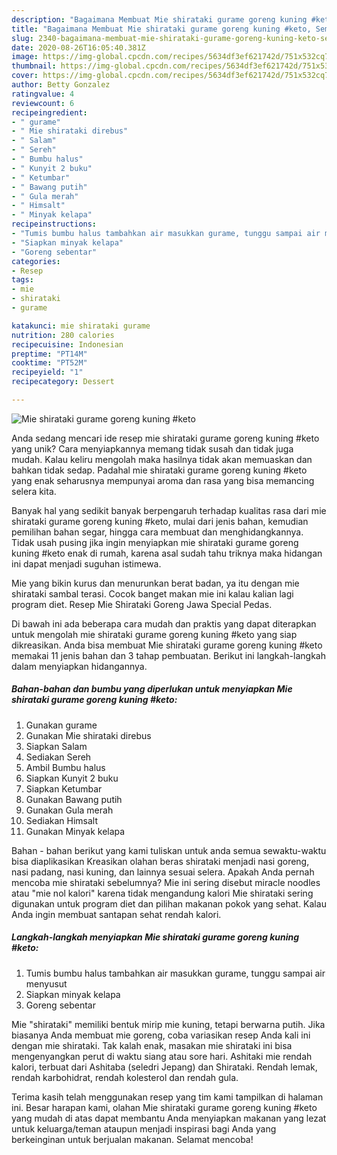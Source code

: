 ```yaml
---
description: "Bagaimana Membuat Mie shirataki gurame goreng kuning #keto, Sempurna"
title: "Bagaimana Membuat Mie shirataki gurame goreng kuning #keto, Sempurna"
slug: 2340-bagaimana-membuat-mie-shirataki-gurame-goreng-kuning-keto-sempurna
date: 2020-08-26T16:05:40.381Z
image: https://img-global.cpcdn.com/recipes/5634df3ef621742d/751x532cq70/mie-shirataki-gurame-goreng-kuning-keto-foto-resep-utama.jpg
thumbnail: https://img-global.cpcdn.com/recipes/5634df3ef621742d/751x532cq70/mie-shirataki-gurame-goreng-kuning-keto-foto-resep-utama.jpg
cover: https://img-global.cpcdn.com/recipes/5634df3ef621742d/751x532cq70/mie-shirataki-gurame-goreng-kuning-keto-foto-resep-utama.jpg
author: Betty Gonzalez
ratingvalue: 4
reviewcount: 6
recipeingredient:
- " gurame"
- " Mie shirataki direbus"
- " Salam"
- " Sereh"
- " Bumbu halus"
- " Kunyit 2 buku"
- " Ketumbar"
- " Bawang putih"
- " Gula merah"
- " Himsalt"
- " Minyak kelapa"
recipeinstructions:
- "Tumis bumbu halus tambahkan air masukkan gurame, tunggu sampai air menyusut"
- "Siapkan minyak kelapa"
- "Goreng sebentar"
categories:
- Resep
tags:
- mie
- shirataki
- gurame

katakunci: mie shirataki gurame 
nutrition: 280 calories
recipecuisine: Indonesian
preptime: "PT14M"
cooktime: "PT52M"
recipeyield: "1"
recipecategory: Dessert

---
```



![Mie shirataki gurame goreng kuning #keto](https://img-global.cpcdn.com/recipes/5634df3ef621742d/751x532cq70/mie-shirataki-gurame-goreng-kuning-keto-foto-resep-utama.jpg)

Anda sedang mencari ide resep mie shirataki gurame goreng kuning #keto yang unik? Cara menyiapkannya memang tidak susah dan tidak juga mudah. Kalau keliru mengolah maka hasilnya tidak akan memuaskan dan bahkan tidak sedap. Padahal mie shirataki gurame goreng kuning #keto yang enak seharusnya mempunyai aroma dan rasa yang bisa memancing selera kita.

Banyak hal yang sedikit banyak berpengaruh terhadap kualitas rasa dari mie shirataki gurame goreng kuning #keto, mulai dari jenis bahan, kemudian pemilihan bahan segar, hingga cara membuat dan menghidangkannya. Tidak usah pusing jika ingin menyiapkan mie shirataki gurame goreng kuning #keto enak di rumah, karena asal sudah tahu triknya maka hidangan ini dapat menjadi suguhan istimewa.

Mie yang bikin kurus dan menurunkan berat badan, ya itu dengan mie shirataki sambal terasi. Cocok banget makan mie ini kalau kalian lagi program diet. Resep Mie Shirataki Goreng Jawa Special Pedas.


Di bawah ini ada beberapa cara mudah dan praktis yang dapat diterapkan untuk mengolah mie shirataki gurame goreng kuning #keto yang siap dikreasikan. Anda bisa membuat Mie shirataki gurame goreng kuning #keto memakai 11 jenis bahan dan 3 tahap pembuatan. Berikut ini langkah-langkah dalam menyiapkan hidangannya.

<!--inarticleads1-->

##### Bahan-bahan dan bumbu yang diperlukan untuk menyiapkan Mie shirataki gurame goreng kuning #keto:

1. Gunakan  gurame
1. Gunakan  Mie shirataki direbus
1. Siapkan  Salam
1. Sediakan  Sereh
1. Ambil  Bumbu halus
1. Siapkan  Kunyit 2 buku
1. Siapkan  Ketumbar
1. Gunakan  Bawang putih
1. Gunakan  Gula merah
1. Sediakan  Himsalt
1. Gunakan  Minyak kelapa


Bahan - bahan berikut yang kami tuliskan untuk anda semua sewaktu-waktu bisa diaplikasikan Kreasikan olahan beras shirataki menjadi nasi goreng, nasi padang, nasi kuning, dan lainnya sesuai selera. Apakah Anda pernah mencoba mie shirataki sebelumnya? Mie ini sering disebut miracle noodles atau &#34;mie nol kalori&#34; karena tidak mengandung kalori Mie shirataki sering digunakan untuk program diet dan pilihan makanan pokok yang sehat. Kalau Anda ingin membuat santapan sehat rendah kalori. 

<!--inarticleads2-->

##### Langkah-langkah menyiapkan Mie shirataki gurame goreng kuning #keto:

1. Tumis bumbu halus tambahkan air masukkan gurame, tunggu sampai air menyusut
1. Siapkan minyak kelapa
1. Goreng sebentar


Mie &#34;shirataki&#34; memiliki bentuk mirip mie kuning, tetapi berwarna putih. Jika biasanya Anda membuat mie goreng, coba variasikan resep Anda kali ini dengan mie shirataki. Tak kalah enak, masakan mie shirataki ini bisa mengenyangkan perut di waktu siang atau sore hari. Ashitaki mie rendah kalori, terbuat dari Ashitaba (seledri Jepang) dan Shirataki. Rendah lemak, rendah karbohidrat, rendah kolesterol dan rendah gula. 

Terima kasih telah menggunakan resep yang tim kami tampilkan di halaman ini. Besar harapan kami, olahan Mie shirataki gurame goreng kuning #keto yang mudah di atas dapat membantu Anda menyiapkan makanan yang lezat untuk keluarga/teman ataupun menjadi inspirasi bagi Anda yang berkeinginan untuk berjualan makanan. Selamat mencoba!

